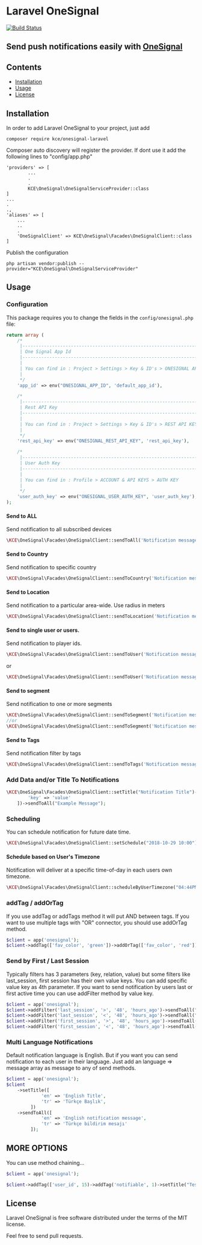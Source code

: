 # Laravel OneSignal

[![Build Status](https://travis-ci.org/kadircanerergun/laravel-onesignal.svg?branch=master)](https://travis-ci.org/kadircanerergun/laravel-onesignal)

## Send push notifications easily with [OneSignal](https://onesignal.com)

## Contents

- [Installation](#installation)
- [Usage](#usage)
- [License](#license)

<a name="installation" />

## Installation

In order to add Laravel OneSignal to your project, just add

    composer require kce/onesignal-laravel

Composer auto discovery will register the provider. If dont use it add the following lines to "config/app.php"
    
    'providers' => [
            ...
            .
            .
            KCE\OneSignal\OneSignalServiceProvider::class
    ]
    ...
    .
    .,
    'aliases' => [
        ...
        ..
        .
        'OneSignalClient' => KCE\OneSignal\Facades\OneSignalClient::class
    ]
    
Publish the configuration
    
    php artisan vendor:publish --provider="KCE\OneSignal\OneSignalServiceProvider"
              

<a name="usage" />

## Usage

### Configuration

This package requires you to change the fields in the  `config/onesignal.php` file:

```php
return array (
    /*
     |--------------------------------------------------------------------------
     | One Signal App Id
     |--------------------------------------------------------------------------
     |
     | You can find in : Project > Settings > Key & ID's > ONESIGNAL APP ID
     |
     */
    'app_id' => env("ONESIGNAL_APP_ID", 'default_app_id'),

    /*
     |--------------------------------------------------------------------------
     | Rest API Key
     |--------------------------------------------------------------------------
     |
     | You can find in : Project > Settings > Key & ID's > REST API KEY
     |
     */
    'rest_api_key' => env("ONESIGNAL_REST_API_KEY", 'rest_api_key'),

    /*
     |--------------------------------------------------------------------------
     | User Auth Key
     |--------------------------------------------------------------------------
     |
     | You can find in : Profile > ACCOUNT & API KEYS > AUTH KEY
     |
     */
    'user_auth_key' => env("ONESIGNAL_USER_AUTH_KEY", 'user_auth_key'),
);
```

#### Send to ALL

Send notification to all subscribed devices

```php
\KCE\OneSignal\Facades\OneSignalClient::sendToAll('Notification message');
```

#### Send to Country

Send notification to specific country

```php
\KCE\OneSignal\Facades\OneSignalClient::sendToCountry('Notification message', 'TR'); // Country ISO Code
```
#### Send to Location

Send notification to a particular area-wide. Use radius in meters

```php
\KCE\OneSignal\Facades\OneSignalClient::sendToLocation('Notification message', 10000, 37.4247, 41.33933); // Use Lat, Long and Radius
```

#### Send to single user or users.

Send notification to player ids.

```php
\KCE\OneSignal\Facades\OneSignalClient::sendToUser('Notification message', "player_id"); // Single player id
```
or
```php
\KCE\OneSignal\Facades\OneSignalClient::sendToUser('Notification message', ["player_id1", 'player_id2]); // Multiple player ids
```

#### Send to segment
   
   Send notification to one or more segments
   
   ```php
   \KCE\OneSignal\Facades\OneSignalClient::sendToSegment('Notification message', "segment");
   //or
   \KCE\OneSignal\Facades\OneSignalClient::sendToSegment('Notification message', ["segment", "segment2"]);
   ```
   
#### Send to Tags

Send notification filter by tags

```php
\KCE\OneSignal\Facades\OneSignalClient::sendToTags('Notification message', ["user_id", "=", 15]); //will send the notification to user that tagges as user_id 15
```

### Add Data and/or Title To Notifications
```php
\KCE\OneSignal\Facades\OneSignalClient::setTitle("Notification Title")->setData([
        'key' => 'value'
    ])->sendToAll("Example Message");
```

### Scheduling
You can schedule notification for future date time.
```php
\KCE\OneSignal\Facades\OneSignalClient::setSchedule("2018-10-29 10:00")->sendToAll("Cumhuriyet Bayramı Kutlu Olsun!");
```

#### Schedule based on User's Timezone
Notification will deliver at a specific time-of-day in each users own timezone.
```php
\KCE\OneSignal\Facades\OneSignalClient::scheduleByUserTimezone("04:44PM")->sendToAll("This message will deliver based on user timezone on 04:44PM!");
```

### addTag / addOrTag
If you use addTag or addTags method it will put AND between tags. If you want to use multiple tags with "OR" connector, you should use addOrTag method.  
```php
$client = app('onesignal');
$client->addTag(['fav_color', 'green'])->addOrTag(['fav_color', 'red'])->sendToAll("Users like yellow or red");
```

### Send by First / Last Session
Typically filters has 3 parameters (key, relation, value) but some filters like last_session, first session has their own value keys. You can add specific value key as 4th parameter.  If you want to send notification by users last or first active time you can use  addFilter method by value key.
```php
$client = app('onesignal');
$client->addFilter('last_session', '>', '48', 'hours_ago')->sendToAll("Notification by last active"); // Users who last session time more than 48 Hours.
$client->addFilter('last_session', '<', '48', 'hours_ago')->sendToAll("Notification by last active"); // Users who last session time less than 48 Hours.
$client->addFilter('first_session', '>', '48', 'hours_ago')->sendToAll("Notification by last active"); // Users who first session time more than 48 Hours.
$client->addFilter('first_session', '<', '48', 'hours_ago')->sendToAll("Notification by last active"); // Users who last session time less than 48 Hours.

```

### Multi Language Notifications
Default notification language is English. But if you want you can send notification to each user in their language. Just add an language => message array as message to any of send methods. 
```php
$client = app('onesignal');
$client
    ->setTitle([
             'en' => 'English Title',
             'tr' => 'Türkçe Başlık',
         ])
    ->sendToAll([
             'en' => 'English notification message',
             'tr' => 'Türkçe bildirim mesajı'
         ]);

```

## MORE OPTIONS

You can use method chaining...
```php
$client = app('onesignal');

$client->addTag(['user_id', 15)->addTag('notifiable', 1)->setTitle("Test Notif")->sendToAll("New Message");
```


<a name="license" />

## License

Laravel OneSignal is free software distributed under the terms of the MIT license.

Feel free to send pull requests.